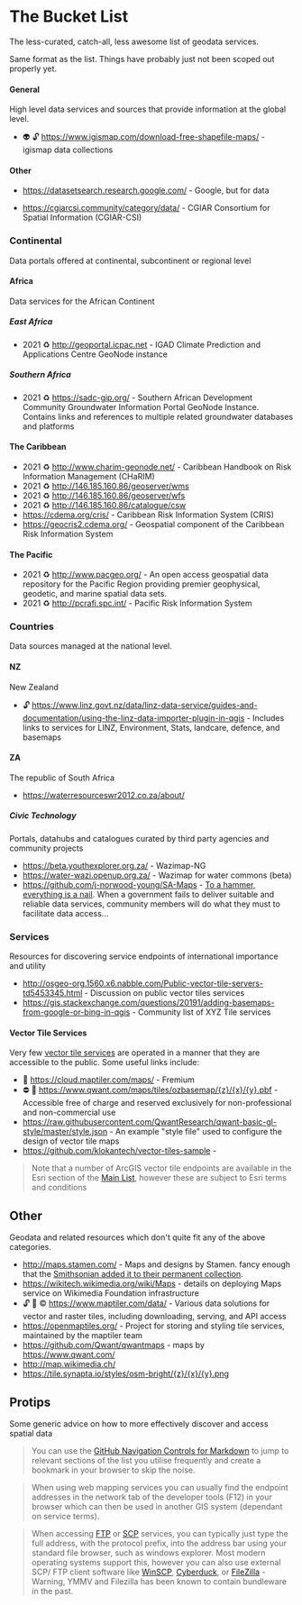 # The Bucket List

The less-curated, catch-all, less awesome list of geodata services.

Same format as the list. Things have probably just not been scoped out properly yet.

#### General

High level data services and sources that provide information at the global level.

- :alien: :unlock: https://www.igismap.com/download-free-shapefile-maps/ - igismap data collections

#### Other

- https://datasetsearch.research.google.com/ - Google, but for data

- https://cgiarcsi.community/category/data/ - CGIAR Consortium for Spatial Information (CGIAR-CSI)

### Continental

Data portals offered at continental, subcontinent or regional level

#### Africa

Data services for the African Continent

##### East Africa

- 2021 :recycle: http://geoportal.icpac.net - IGAD Climate Prediction and Applications Centre GeoNode instance

##### Southern Africa

- 2021 :recycle: https://sadc-gip.org/ - Southern African Development Community Groundwater Information Portal GeoNode Instance. Contains links and references to multiple related groundwater databases and platforms

#### The Caribbean

- 2021 :recycle: http://www.charim-geonode.net/ - Caribbean Handbook on Risk Information Management (CHaRIM)
- 2021 :recycle: http://146.185.160.86/geoserver/wms
- 2021 :recycle: http://146.185.160.86/geoserver/wfs
- 2021 :recycle: http://146.185.160.86/catalogue/csw
- https://cdema.org/cris/ - Caribbean Risk Information System (CRIS)
- https://geocris2.cdema.org/ - Geospatial component of the Caribbean Risk Information System

#### The Pacific

- 2021 :recycle: http://www.pacgeo.org/ - An open access geospatial data repository for the Pacific Region providing premier geophysical, geodetic, and marine spatial data sets.
- 2021 :recycle: http://pcrafi.spc.int/ - Pacific Risk Information System


### Countries

Data sources managed at the national level.

#### NZ

New Zealand

- :unlock: https://www.linz.govt.nz/data/linz-data-service/guides-and-documentation/using-the-linz-data-importer-plugin-in-qgis - Includes links to services for LINZ, Environment, Stats, landcare, defence, and basemaps

#### ZA

The republic of South Africa

- https://waterresourceswr2012.co.za/about/

##### Civic Technology

Portals, datahubs and catalogues curated by third party agencies and community projects

- https://beta.youthexplorer.org.za/ - Wazimap-NG
- https://water-wazi.openup.org.za/ - Wazimap for water commons (beta)
- https://github.com/j-norwood-young/SA-Maps - [To a hammer, everything is a nail](https://en.wikipedia.org/wiki/Law_of_the_instrument). When a government fails to deliver suitable and reliable data services, community members will do what they must to facilitate data access...

### Services

Resources for discovering service endpoints of international importance and utility

- http://osgeo-org.1560.x6.nabble.com/Public-vector-tile-servers-td5453345.html - Discussion on public vector tiles services
- https://gis.stackexchange.com/questions/20191/adding-basemaps-from-google-or-bing-in-qgis - Community list of XYZ Tile services

#### Vector Tile Services

Very few [vector tile services](https://en.wikipedia.org/wiki/Vector_tiles) are operated in a manner that they are accessible to the public. Some useful links include:

- :money_with_wings: https://cloud.maptiler.com/maps/ - Fremium
- :no_entry: :icecream: https://www.qwant.com/maps/tiles/ozbasemap/{z}/{x}/{y}.pbf - Accessible free of charge and reserved exclusively for non-professional and non-commercial use
- https://raw.githubusercontent.com/QwantResearch/qwant-basic-gl-style/master/style.json - An example "style file" used to configure the design of vector tile maps
- https://github.com/klokantech/vector-tiles-sample -

> Note that a number of ArcGIS vector tile endpoints are available in the Esri section of the [Main List](readme.md#esri), however these are subject to Esri terms and conditions

## Other

Geodata and related resources which don't quite fit any of the above categories.

- http://maps.stamen.com/ - Maps and designs by Stamen. fancy enough that the [Smithsonian added it to their permanent collection](https://www.si.edu/newsdesk/releases/watercolor-maptiles-website-enters-permanent-collection-cooper-hewitt).
- https://wikitech.wikimedia.org/wiki/Maps - details on deploying Maps service on Wikimedia Foundation infrastructure
- :unlock: :money_with_wings: :copyright: https://www.maptiler.com/data/ - Various data solutions for vector and raster tiles, including downloading, serving, and API access
- https://openmaptiles.org/ - Project for storing and styling tile services, maintained by the maptiler team
- https://github.com/Qwant/qwantmaps - maps by https://www.qwant.com/
- http://map.wikimedia.ch/
- https://tile.synapta.io/styles/osm-bright/{z}/{x}/{y}.png

## Protips

Some generic advice on how to more effectively discover and access spatial data

> You can use the [GitHub Navigation Controls for Markdown](https://github.com/isaacs/github/issues/215#issuecomment-807688648) to jump to relevant sections of the list you utilise frequently and create a bookmark in your browser to skip the noise.

> When using web mapping services you can usually find the endpoint addresses in the network tab of the developer tools (F12) in your browser which can then be used in another GIS system (dependant on service terms).

> When accessing [FTP](https://en.wikipedia.org/wiki/File_Transfer_Protocol) or [SCP](https://en.wikipedia.org/wiki/Secure_Copy_Protocol) services, you can typically just type the full address, with the protocol prefix, into the address bar using your standard file browser, such as windows explorer. Most modern operating systems support this, however you can also use external SCP/ FTP client software like [WinSCP](https://winscp.net), [Cyberduck](https://cyberduck.io/), or [FileZilla](https://portableapps.com/apps/internet/filezilla_portable) - Warning, YMMV and Filezilla has been known to contain bundleware in the past.
